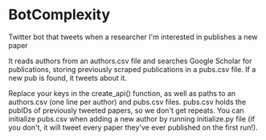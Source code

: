# BotComplexity
Twitter bot that tweets when a researcher I'm interested in publishes a new paper

It reads authors from an authors.csv file and searches Google Scholar for publications, storing previously scraped publications in a pubs.csv file. If a new pub is found, it tweets about it.

Replace your keys in the create_api() function, as well as paths to an authors.csv (one line per author) and pubs.csv files. pubs.csv holds the pubIDs of previously tweeted papers, so we don't get repeats. You can initialize pubs.csv when adding a new author by running initialize.py file (if you don't, it will tweet every paper they've ever published on the first run!).

